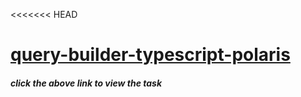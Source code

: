<<<<<<< HEAD
# [query-builder-typescript-polaris](https://query-builder-typescript-polaris.netlify.app/)

##### click the above link to view the task
